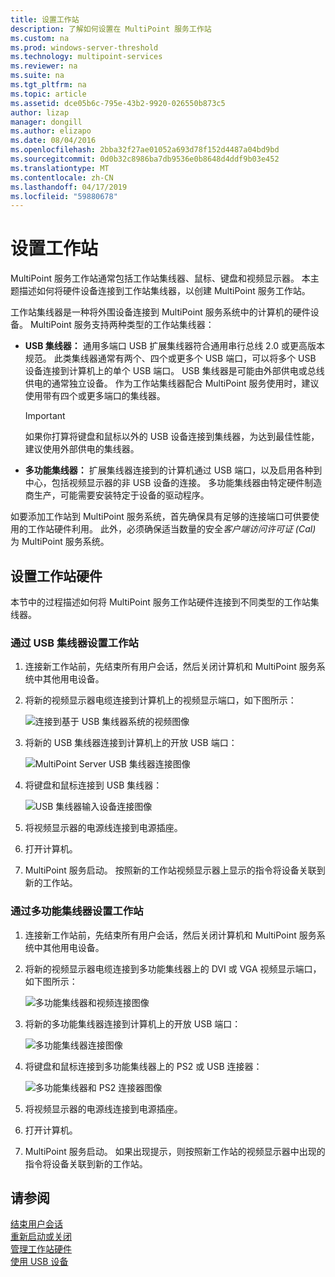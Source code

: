 ```yaml
---
title: 设置工作站
description: 了解如何设置在 MultiPoint 服务工作站
ms.custom: na
ms.prod: windows-server-threshold
ms.technology: multipoint-services
ms.reviewer: na
ms.suite: na
ms.tgt_pltfrm: na
ms.topic: article
ms.assetid: dce05b6c-795e-43b2-9920-026550b873c5
author: lizap
manager: dongill
ms.author: elizapo
ms.date: 08/04/2016
ms.openlocfilehash: 2bba32f27ae01052a693d78f152d4487a04bd9bd
ms.sourcegitcommit: 0d0b32c8986ba7db9536e0b8648d4ddf9b03e452
ms.translationtype: MT
ms.contentlocale: zh-CN
ms.lasthandoff: 04/17/2019
ms.locfileid: "59880678"
---
```

# <a name="set-up-a-station"></a>设置工作站
MultiPoint 服务工作站通常包括工作站集线器、鼠标、键盘和视频显示器。 本主题描述如何将硬件设备连接到工作站集线器，以创建 MultiPoint 服务工作站。  
  
工作站集线器是一种将外围设备连接到 MultiPoint 服务系统中的计算机的硬件设备。 MultiPoint 服务支持两种类型的工作站集线器：  
  
-   **USB 集线器：** 通用多端口 USB 扩展集线器符合通用串行总线 2.0 或更高版本规范。 此类集线器通常有两个、四个或更多个 USB 端口，可以将多个 USB 设备连接到计算机上的单个 USB 端口。 USB 集线器是可能由外部供电或总线供电的通常独立设备。 作为工作站集线器配合 MultiPoint 服务使用时，建议使用带有四个或更多端口的集线器。  
  
    > [!IMPORTANT]  
    > 如果你打算将键盘和鼠标以外的 USB 设备连接到集线器，为达到最佳性能，建议使用外部供电的集线器。  
  
-   **多功能集线器：** 扩展集线器连接到的计算机通过 USB 端口，以及启用各种到中心，包括视频显示器的非 USB 设备的连接。 多功能集线器由特定硬件制造商生产，可能需要安装特定于设备的驱动程序。  
  
如要添加工作站到 MultiPoint 服务系统，首先确保具有足够的连接端口可供要使用的工作站硬件利用。 此外，必须确保适当数量的安全*客户端访问许可证 (Cal)* 为 MultiPoint 服务系统。  
  
## <a name="setting-up-station-hardware"></a>设置工作站硬件  
本节中的过程描述如何将 MultiPoint 服务工作站硬件连接到不同类型的工作站集线器。  
  
### <a name="to-set-up-a-station-with-a-usb-hub"></a>通过 USB 集线器设置工作站  
  
1.  连接新工作站前，先结束所有用户会话，然后关闭计算机和 MultiPoint 服务系统中其他用电设备。  
  
2.  将新的视频显示器电缆连接到计算机上的视频显示端口，如下图所示：  
  
    ![连接到基于 USB 集线器系统的视频图像](./media/WMSVideoConnection.gif)  
  
3.  将新的 USB 集线器连接到计算机上的开放 USB 端口：  
  
    ![MultiPoint Server USB 集线器连接图像](./media/WMSUSBHubConnection.gif)  
  
4.  将键盘和鼠标连接到 USB 集线器：  
  
    ![USB 集线器输入设备连接图像](./media/WMSUSBDeviceConnection.gif)  
  
5.  将视频显示器的电源线连接到电源插座。  
  
6.  打开计算机。  
  
7.  MultiPoint 服务启动。 按照新的工作站视频显示器上显示的指令将设备关联到新的工作站。  
  
### <a name="to-set-up-a-station-with-a-multifunction-hub"></a>通过多功能集线器设置工作站  
  
1.  连接新工作站前，先结束所有用户会话，然后关闭计算机和 MultiPoint 服务系统中其他用电设备。  
  
2.  将新的视频显示器电缆连接到多功能集线器上的 DVI 或 VGA 视频显示端口，如下图所示：  
  
    ![多功能集线器和视频连接图像](./media/WMSMultifunctionHubVideoConnection.gif)  
  
3.  将新的多功能集线器连接到计算机上的开放 USB 端口：  
  
    ![多功能集线器连接图像](./media/WMSMultifunctionHubConnection.gif)  
  
4.  将键盘和鼠标连接到多功能集线器上的 PS2 或 USB 连接器：  
  
    ![多功能集线器和 PS2 连接器图像](./media/WMSMultifunctionHubPS2Connection.gif)  
  
5.  将视频显示器的电源线连接到电源插座。  
  
6.  打开计算机。  
  
7.  MultiPoint 服务启动。 如果出现提示，则按照新工作站的视频显示器中出现的指令将设备关联到新的工作站。  
  
## <a name="see-also"></a>请参阅  
[结束用户会话](End-a-User-Session.md)  
[重新启动或关闭](Restart-or-Shut-Down.md)  
[管理工作站硬件](Manage-Station-Hardware.md)  
[使用 USB 设备](Work-with-USB-Devices.md)